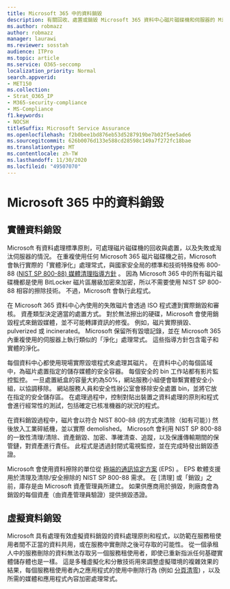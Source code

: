```yaml
---
title: Microsoft 365 中的資料銷毀
description: 有關回收、處置或銷毀 Microsoft 365 資料中心磁片磁碟機和伺服器的 Microsoft 原則的概述。
ms.author: robmazz
author: robmazz
manager: laurawi
ms.reviewer: sosstah
audience: ITPro
ms.topic: article
ms.service: O365-seccomp
localization_priority: Normal
search.appverid:
- MET150
ms.collection:
- Strat_O365_IP
- M365-security-compliance
- MS-Compliance
f1.keywords:
- NOCSH
titleSuffix: Microsoft Service Assurance
ms.openlocfilehash: f2b0bee1bd876eb53d5287919be7b02f5ee5ade6
ms.sourcegitcommit: 626b0076d133e588cd28598c149a7f272fc18bae
ms.translationtype: MT
ms.contentlocale: zh-TW
ms.lasthandoff: 11/30/2020
ms.locfileid: "49507070"
---
```

# <a name="data-destruction-in-microsoft-365"></a>Microsoft 365 中的資料銷毀

## <a name="physical-data-destruction"></a>實體資料銷毀

Microsoft 有資料處理標準原則，可處理磁片磁碟機的回收與處置，以及失敗或淘汰伺服器的情況。 在重複使用任何 Microsoft 365 磁片磁碟機之前，Microsoft 會執行實際的「實體淨化」處理常式，與國家安全局的標準和技術特殊發佈 800-88 ([NIST SP 800-88) 媒體清理指導方針](https://nvlpubs.nist.gov/nistpubs/SpecialPublications/NIST.SP.800-88r1.pdf) 。 因為 Microsoft 365 中的所有磁片磁碟機都是使用 BitLocker 磁片區層級加密來加密，所以不需要使用 NIST SP 800-88 相容的擦除技術。 不過，Microsoft 會執行此程式。

在 Microsoft 365 資料中心內使用的失敗磁片會透過 ISO 程式遭到實際銷毀和審核。 資產類型決定適當的處置方式。 對於無法擦出的硬碟，Microsoft 會使用銷毀程式來銷毀媒體，並不可能轉譯資訊的修復。 例如，磁片實際損毀、pulverized 或 incinerated。 Microsoft 保留所有毀壞記錄，並在 Microsoft 365 內重複使用的伺服器上執行類似的「淨化」處理常式。 這些指導方針包含電子和實體的淨化。

每個資料中心都使用現場實際毀壞程式來處理其磁片。 在資料中心的每個區域中，為磁片處置指定的儲存媒體的安全容器。 每個安全的 bin 工作站都有影片監控監控。 一旦處置紙盒的容量大約為50%，網站服務小組便會聯繫實體安全小組，以協調移除。 網站服務人員和安全性辦公室會移除安全處置 bin，並將它放在指定的安全儲存區。 在處理過程中，控制對貼出裝置之資料處理的原則和程式會進行經常性的測試，包括確定已核准機器的狀況的程式。

在資料銷毀過程中，磁片會以符合 NIST 800-88 (的方式來清除（如有可能）) 然後放入工業碎紙機，並以實際 demolished。 Microsoft 會利用 NIST SP 800-88 的一致性清理/清除、資產銷毀、加密、準確清查、追蹤，以及保護傳輸期間的保管鏈，對資產進行責任。 此程式是透過封閉式電視監控，並在完成時發出銷毀憑證。

Microsoft 會使用資料擦除的單位從 [極端的通訊協定方案](https://www.enterprisedataerasure.com/) (EPS) 。 EPS 軟體支援用於清理及清除/安全擦除的 NIST SP 800-88 需求。 在 [清理] 或「銷毀」之前，庫存是由 Microsoft 資產管理員所建立。 如果供應商用於損毀，則廠商會為銷毀的每個資產（由資產管理員驗證）提供損毀憑證。

## <a name="virtual-data-destruction"></a>虛擬資料銷毀

Microsoft 具有處理有效虛擬資料銷毀的資料處理原則和程式，以防範在服務租使用者間不正當的資料共用，或在服務中實刪除之後可存取的可能性。 從一個承租人中的服務刪除的資料無法存取另一個服務租使用者，即使已重新指派任何基礎實體儲存體也是一樣。 這是多種虛擬化和分散技術用來調整虛擬環境的複雜效果的結果，每個服務租使用者內之應用程式的使用中刪除行為 (例如 [分頁清零](https://docs.microsoft.com/office365/securitycompliance/office-365-exchange-online-data-deletion#page-zeroing)) ，以及所需的媒體和應用程式內容加密處理常式。